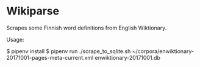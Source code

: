 # Wikiparse

Scrapes some Finnish word definitions from English Wiktionary.

Usage:

  $ pipenv install
  $ pipenv run ./scrape_to_sqlite.sh ~/corpora/enwiktionary-20171001-pages-meta-current.xml enwiktionary-20171001.db
